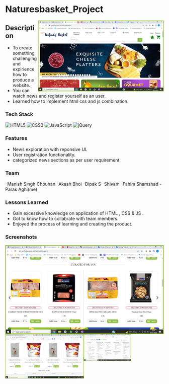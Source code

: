 # Naturesbasket_Project 



<img align="right" alt="Coding" width="400" src="https://github.com/manish-2396/Natures-Basket_project/blob/master/image/Screenshot%20(2).png">


## Description





- To create something challenging and expirience how to produce a website.
- You can watch news and register yourself as an user.
- Learned how to implement html css and js combination.

### Tech Stack


![HTML5](https://img.shields.io/badge/html5-%23E34F26.svg?style=for-the-badge&logo=html5&logoColor=white)
![CSS3](https://img.shields.io/badge/css3-%231572B6.svg?style=for-the-badge&logo=css3&logoColor=white)
![JavaScript](https://img.shields.io/badge/javascript-%23323330.svg?style=for-the-badge&logo=javascript&logoColor=%23F7DF1E)
![jQuery](https://img.shields.io/badge/jquery-%230769AD.svg?style=for-the-badge&logo=jquery&logoColor=white)


### Features 

- News exploration with reponsive UI.
- User registration functionality.
- categorized news sections as per user requirement.

### Team 

-Manish Singh Chouhan
-Akash Bhoi 
-Dipak S 
-Shivam 
-Fahim Shamshad
-Paras Aghi(me)

### Lessons Learned

- Gain excessive knowledge on application of HTML , CSS & JS .
- Got to know how to collabrate with team members.
- Enjoyed the process of learning and creating the product.


### Screenshots
<img align="left" alt="Coding" width="550" src="https://github.com/manish-2396/Natures-Basket_project/blob/master/image/Screenshot%20(4).png">
<img align="left" alt="Coding" width="250" src="https://github.com/manish-2396/Natures-Basket_project/blob/master/image/Screenshot%20(5).png">
<img align="left" alt="Coding" width="150" src="https://github.com/manish-2396/Natures-Basket_project/blob/master/image/Screenshot%20(7).png">













<!-- # Blog link- https://fahim03.hashnode.dev/clone-of-the-website-natures-basketcom  -->
<!-- # Blog link- https://medium.com/@manishbhoi1997/collaborative-project-work-ce4333f32070
# Blog link(Paras) - https://hashnode.com/post/nature-basket-cl2ywl68q010facnv9u4q24ru  -->
